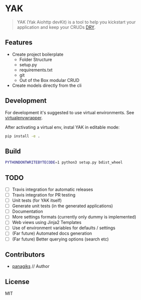 # YAK

> YAK (Yak Aiohttp devKit) is a tool to help you kickstart your application and keep your CRUDs [DRY](https://en.wikipedia.org/wiki/Don%27t_repeat_yourself).

## Features

* Create project boilerplate
    * Folder Structure
    * setup.py
    * requirements.txt
    * git
    * Out of the Box modular CRUD
* Create models directly from the cli

## Development

For development it's suggested to use virtual environments. See [virtualenvwrapper](http://virtualenvwrapper.readthedocs.io/en/latest/).

After activating a virtual env, instal YAK in editable mode:


```sh
pip install -e .
```

## Build

```sh
PYTHONDONTWRITEBYTECODE=1 python3 setup.py bdist_wheel
```

## TODO

- [ ] Travis integration for automatic releases
- [ ] Travis integration for PR testing
- [ ] Unit tests (for YAK itself)
- [ ] Generate unit tests (in the generated applications)
- [ ] Documentation
- [ ] More settings formats (currently only dummy is implemented)
- [ ] Web views using Jinja2 Templates
- [ ] Use of environment variables for defaults / settings
- [ ] (Far future) Automated docs generation
- [ ] (Far future) Better querying options (search etc)

## Contributors

* [panagiks](https://github.com/panagiks/) // Author

## License

MIT
